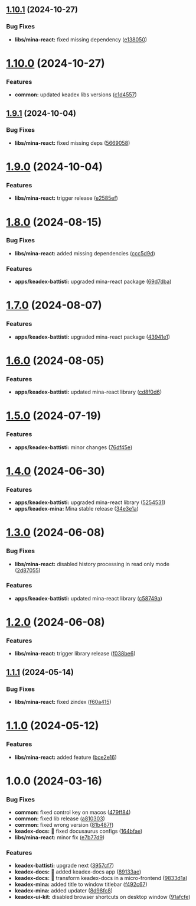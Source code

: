 ## [1.10.1](https://github.com/keadex/keadex/compare/mina-react@1.10.0...mina-react@1.10.1) (2024-10-27)


### Bug Fixes

* **libs/mina-react:** fixed missing dependency ([e138050](https://github.com/keadex/keadex/commit/e138050059fc00586261dbcd7501d75c16328334))

# [1.10.0](https://github.com/keadex/keadex/compare/mina-react@1.9.1...mina-react@1.10.0) (2024-10-27)


### Features

* **common:** updated keadex libs versions ([c1d4557](https://github.com/keadex/keadex/commit/c1d4557d798685618be17ef78f175589b0c28bf9))

## [1.9.1](https://github.com/keadex/keadex/compare/mina-react@1.9.0...mina-react@1.9.1) (2024-10-04)


### Bug Fixes

* **libs/mina-react:** fixed missing deps ([5669058](https://github.com/keadex/keadex/commit/56690580d138b90594a3dc87619cce47625d25e2))

# [1.9.0](https://github.com/keadex/keadex/compare/mina-react@1.8.0...mina-react@1.9.0) (2024-10-04)


### Features

* **libs/mina-react:** trigger release ([e2585ef](https://github.com/keadex/keadex/commit/e2585efa321a74328758506f711b79e83717062c))

# [1.8.0](https://github.com/keadex/keadex/compare/mina-react@1.7.0...mina-react@1.8.0) (2024-08-15)


### Bug Fixes

* **libs/mina-react:** added missing dependencies ([ccc5d9d](https://github.com/keadex/keadex/commit/ccc5d9d2ccb718ff3de93257e7e223936fe9358c))


### Features

* **apps/keadex-battisti:** upgraded mina-react package ([69d7dba](https://github.com/keadex/keadex/commit/69d7dba3ca2ca08e76bba324739b444c85b0167e))

# [1.7.0](https://github.com/keadex/keadex/compare/mina-react@1.6.0...mina-react@1.7.0) (2024-08-07)


### Features

* **apps/keadex-battisti:** upgraded mina-react package ([43941e1](https://github.com/keadex/keadex/commit/43941e1fdbf80cd7461f577ee5cc41bc55495250))

# [1.6.0](https://github.com/keadex/keadex/compare/mina-react@1.5.0...mina-react@1.6.0) (2024-08-05)


### Features

* **apps/keadex-battisti:** updated mina-react library ([cd8f0d6](https://github.com/keadex/keadex/commit/cd8f0d61ef1dd5e2220d6575faf1fb5ad71f8687))

# [1.5.0](https://github.com/keadex/keadex/compare/mina-react@1.4.0...mina-react@1.5.0) (2024-07-19)


### Features

* **apps/keadex-battisti:** minor changes ([76df45e](https://github.com/keadex/keadex/commit/76df45ed2cae2d1f77359f2d337da6b6ca3af89c))

# [1.4.0](https://github.com/keadex/keadex/compare/mina-react@1.3.0...mina-react@1.4.0) (2024-06-30)


### Features

* **apps/keadex-battisti:** upgraded mina-react library ([5254531](https://github.com/keadex/keadex/commit/5254531175315b07e50840f09bd4565d1ab849b9))
* **apps/keadex-mina:** Mina stable release ([34e3e1a](https://github.com/keadex/keadex/commit/34e3e1a43af58eb74ae2643e4a7e330eadf529af))

# [1.3.0](https://github.com/keadex/keadex/compare/mina-react@1.2.0...mina-react@1.3.0) (2024-06-08)


### Bug Fixes

* **libs/mina-react:** disabled history processing in read only mode ([2d87055](https://github.com/keadex/keadex/commit/2d87055f8c427c7c206d88aff4aa1c7bdc24f144))


### Features

* **apps/keadex-battisti:** updated mina-react library ([c58749a](https://github.com/keadex/keadex/commit/c58749af519b6fd747427b5c820b7e2cb81c062f))

# [1.2.0](https://github.com/keadex/keadex/compare/mina-react@1.1.1...mina-react@1.2.0) (2024-06-08)


### Features

* **libs/mina-react:** trigger library release ([f038be6](https://github.com/keadex/keadex/commit/f038be67eed13ec12c91fe7b0d2f00c9e88f60f0))

## [1.1.1](https://github.com/keadex/keadex/compare/mina-react@1.1.0...mina-react@1.1.1) (2024-05-14)


### Bug Fixes

* **libs/mina-react:** fixed zindex ([f60a415](https://github.com/keadex/keadex/commit/f60a415c08209ef4434bdd84e3a64e904846aae1))

# [1.1.0](https://github.com/keadex/keadex/compare/mina-react@1.0.0...mina-react@1.1.0) (2024-05-12)


### Features

* **libs/mina-react:** added feature ([bce2e16](https://github.com/keadex/keadex/commit/bce2e165f7dedf399c5aa0ee33b8d5fa030fe421))

# 1.0.0 (2024-03-16)


### Bug Fixes

* **common:** fixed control key on macos ([479ff84](https://github.com/keadex/keadex/commit/479ff849d94ea40b781b1c27095e76b62b87e125))
* **common:** fixed lib release ([a810303](https://github.com/keadex/keadex/commit/a81030313f50b5c6a83e591f4a483eeb6e44766a))
* **common:** fixed wrong version ([81b487f](https://github.com/keadex/keadex/commit/81b487fcc8d8fe32b7f16c5b581fa8aecae92d43))
* **keadex-docs:** 🐛 fixed docusaurus configs ([164bfae](https://github.com/keadex/keadex/commit/164bfae3dc4e97551c7487778a94b3e58a0822a6))
* **libs/mina-react:** minor fix ([e7b77d9](https://github.com/keadex/keadex/commit/e7b77d9160170d6972f59ff68fdbcb6a44f9f5b1))


### Features

* **keadex-battisti:** upgrade next ([3957cf7](https://github.com/keadex/keadex/commit/3957cf789cb681f9b3105ef8d9073d178c51f5d7))
* **keadex-docs:** 🎸 added keadex-docs app ([89133ae](https://github.com/keadex/keadex/commit/89133ae4be67339784f1fb8e881d597c7792b81a))
* **keadex-docs:** 🎸 transform keadex-docs in a micro-frontend ([9833d1a](https://github.com/keadex/keadex/commit/9833d1ac6f24734d6dcbd45bce282d071a98720e))
* **keadex-mina:** added title to window titlebar ([f492c67](https://github.com/keadex/keadex/commit/f492c6778893acb655e619d4b451450c0d62175c))
* **keadex-mina:** added updater ([8d98fc8](https://github.com/keadex/keadex/commit/8d98fc8f3c00bf9291fba7ad5307e1aa146f9978))
* **keadex-ui-kit:** disabled browser shortcuts on desktop window ([91afcfe](https://github.com/keadex/keadex/commit/91afcfebb815319d033afd629721b24c63115386))
